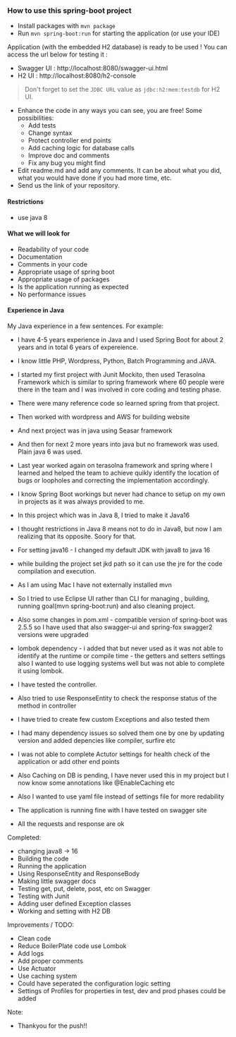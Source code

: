 ### How to use this spring-boot project

- Install packages with `mvn package`
- Run `mvn spring-boot:run` for starting the application (or use your IDE)

Application (with the embedded H2 database) is ready to be used ! You can access the url below for testing it :

- Swagger UI : http://localhost:8080/swagger-ui.html
- H2 UI : http://localhost:8080/h2-console

> Don't forget to set the `JDBC URL` value as `jdbc:h2:mem:testdb` for H2 UI.

- Enhance the code in any ways you can see, you are free! Some possibilities:
  - Add tests
  - Change syntax
  - Protect controller end points
  - Add caching logic for database calls
  - Improve doc and comments
  - Fix any bug you might find
- Edit readme.md and add any comments. It can be about what you did, what you would have done if you had more time, etc.
- Send us the link of your repository.

#### Restrictions
- use java 8


#### What we will look for
- Readability of your code
- Documentation
- Comments in your code 
- Appropriate usage of spring boot
- Appropriate usage of packages
- Is the application running as expected
- No performance issues

#### Experience in Java

My Java experience in a few sentences. For example:

- I have 4-5 years experience in Java and I used Spring Boot for about 2 years and in total 6 years of expereience.
- I know little PHP, Wordpress, Python, Batch Programming and JAVA.
- I started my first project with Junit Mockito, then used Terasolna Framework which is similar to spring framework where 60 people were there in the team and I was involved in core coding and testing phase.
- There were many reference code so learned spring from that project.
- Then worked with wordpress and AWS for building website 
- And next project was in java using Seasar framework 
- And then for next 2 more years into java but no framework was used. Plain java 6 was used.
- Last year worked again on terasolna framework and spring where I learned and helped the team to achieve quikly identify the location of bugs or loopholes and correcting the implementation accordingly.

- I know Spring Boot workings but never had chance to setup on my own in projects as it was always provided to me.
- In this project which was in Java 8, I tried to make it Java16
- I thought restrictions in Java 8 means not to do in Java8, but now I am realizing that its opposite. Soory for that.
- For setting java16 - I changed my default JDK with java8 to java 16
- while building the project set jkd path so it can use the jre for the code compilation and execution.
- As I am using Mac I have not externally installed mvn 
- So I tried to use Eclipse UI rather than CLI for managing , building, running goal(mvn spring-boot:run) and also cleaning project.
- Also some changes in pom.xml - compatible version of spring-boot was 2.5.5 so I have used that 
also swagger-ui and spring-fox swagger2 versions were upgraded
- lombok dependency - i added that but never used as it was not able to identify at the runtime or compile time - the getters and setters settings also I wanted to use logging systems well but was not able to complete it using lombok.
- I have tested the controller.
- Also tried to use ResponseEntity to check the response status of the method in controller
- I have tried to create few custom Exceptions and also tested them
- I had many dependency issues so solved them one by one by updating version and added depencies like compiler, surfire etc
- I was not able to complete Actutor settings for health check of the application or add other end points 
- Also Caching on DB is pending, I have never used this in my project but I now know some annotations like @EnableCaching etc
- Also I wanted to use yaml file instead of settings file for more redability
- The application is running fine with I have tested on swagger site
- All the requests and response are ok


Completed:
- changing java8 -> 16
- Building the code
- Running the application
- Using ResponseEntity and ResponseBody 
- Making little swagger docs
- Testing get, put, delete, post, etc  on Swagger
- Testing with Junit
- Adding user defined Exception classes
- Working and setting with H2 DB

Improvements / TODO:
- Clean code
- Reduce BoilerPlate code use Lombok
- Add logs
- Add proper comments
- Use Actuator
- Use caching system
- Could have seperated the configuration logic setting
- Settings of Profiles for properties in test, dev and prod phases could be added

Note:
- Thankyou for the push!!



